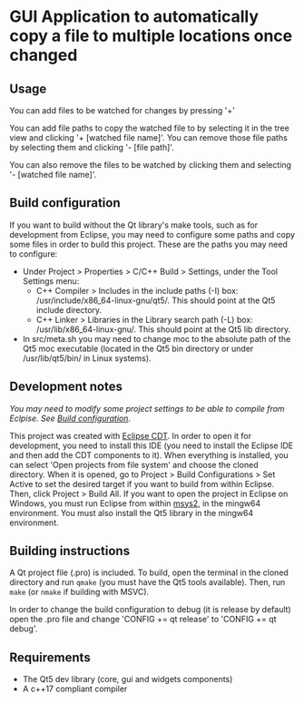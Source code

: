 # GUI Application to automatically copy a file to multiple locations once changed

## Usage
You can add files to be watched for changes by pressing '+'

You can add file paths to copy the watched file to by selecting it in the tree view and clicking '+ [watched file name]'. You can remove those file paths by selecting them and clicking '- [file path]'.

You can also remove the files to be watched by clicking them and selecting '- [watched file name]'.


## Build configuration
If you want to build without the Qt library's make tools, such as for development from Eclipse, you may need to configure some paths and copy some files in order to build this project. These are the paths you may need to configure:
- Under Project > Properties > C/C++ Build > Settings, under the Tool Settings menu:
	- C++ Compiler > Includes in the include paths (-I) box: /usr/include/x86_64-linux-gnu/qt5/. This should point at the Qt5 include directory. 
	- C++ Linker > Libraries in the Library search path (-L) box: /usr/lib/x86_64-linux-gnu/. This should point at the Qt5 lib directory.
- In src/meta.sh you may need to change moc to the absolute path of the Qt5 moc executable (located in the Qt5 bin directory or under /usr/lib/qt5/bin/ in Linux systems).

## Development notes
*You may need to modify some project settings to be able to compile from Eclpise. See [Build configuration](#build-configuration)*.

This project was created with [Eclipse CDT](https://projects.eclipse.org/projects/tools.cdt). In order to open it for development, you need to install this IDE (you need to install the Eclipse IDE and then add the CDT components to it). When everything is installed, you can select 'Open projects from file system' and choose the cloned directory. When it is opened, go to Project > Build Configurations > Set Active to set the desired target if you want to build from within Eclipse. Then, click Project > Build All.
If you want to open the project in Eclipse on Windows, you must run Eclipse from within [msys2](https://www.msys2.org/), in the mingw64 environment. You must also install the Qt5 library in the mingw64 environment.

## Building instructions
A Qt project file (.pro) is included. To build, open the terminal in the cloned directory and run `qmake` (you must have the Qt5 tools available). Then, run `make` (or `nmake` if building with MSVC).

In order to change the build configuration to debug (it is release by default) open the .pro file and change 'CONFIG += qt release' to 'CONFIG += qt debug'. 

## Requirements
- The Qt5 dev library (core, gui and widgets components)
- A c++17 compliant compiler